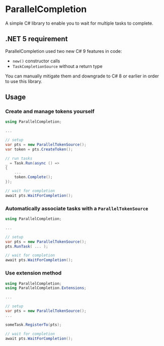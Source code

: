 # ParallelCompletion

A simple C# library to enable you to wait for multiple tasks to complete.

## .NET 5 requirement

ParallelCompletion used two new C# 9 features in code:
- `new()` constructor calls
- `TaskCompletionSource` without a return type

You can manually mitigate them and downgrade to C# 8 or earlier in order to use this library.

## Usage

### Create and manage tokens yourself

```csharp
using ParallelCompletion;

...

// setup
var pts = new ParallelTokenSource();
var token = pts.CreateToken();

// run tasks
_ = Task.Run(async () =>
{
    ...
    token.Complete();
});

// wait for completion
await pts.WaitForCompletion();
```

### Automatically associate tasks with a `ParallelTokenSource`

```csharp
using ParallelCompletion;

...

// setup
var pts = new ParallelTokenSource();
pts.RunTask( ... );

// wait for completion
await pts.WaitForCompletion();
```

### Use extension method

```csharp
using ParallelCompletion;
using ParallelCompletion.Extensions;

...

// setup
var pts = new ParallelTokenSource();
...

someTask.RegisterTo(pts);

// wait for completion
await pts.WaitForCompletion();
```
